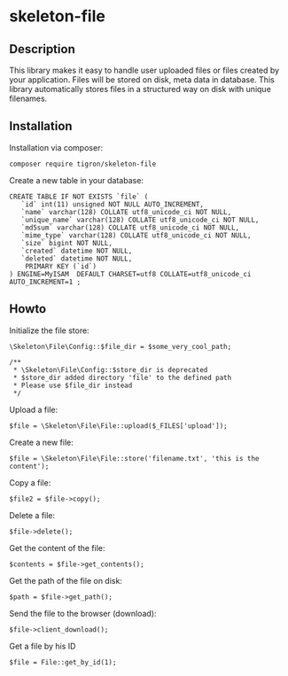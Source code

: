 # skeleton-file

## Description

This library makes it easy to handle user uploaded files or files created
by your application. Files will be stored on disk, meta data in database.
This library automatically stores files in a structured way on disk with
unique filenames.

## Installation

Installation via composer:

    composer require tigron/skeleton-file

Create a new table in your database:

    CREATE TABLE IF NOT EXISTS `file` (
	   `id` int(11) unsigned NOT NULL AUTO_INCREMENT,
	   `name` varchar(128) COLLATE utf8_unicode_ci NOT NULL,
	   `unique_name` varchar(128) COLLATE utf8_unicode_ci NOT NULL,
	   `md5sum` varchar(128) COLLATE utf8_unicode_ci NOT NULL,
	   `mime_type` varchar(128) COLLATE utf8_unicode_ci NOT NULL,
	   `size` bigint NOT NULL,
	   `created` datetime NOT NULL,
	   `deleted` datetime NOT NULL,
		PRIMARY KEY (`id`)
    ) ENGINE=MyISAM  DEFAULT CHARSET=utf8 COLLATE=utf8_unicode_ci AUTO_INCREMENT=1 ;

## Howto

Initialize the file store:

	\Skeleton\File\Config::$file_dir = $some_very_cool_path;

	/**
	 * \Skeleton\File\Config::$store_dir is deprecated
	 * $store_dir added directory 'file' to the defined path
	 * Please use $file_dir instead
	 */

Upload a file:

    $file = \Skeleton\File\File::upload($_FILES['upload']);

Create a new file:

    $file = \Skeleton\File\File::store('filename.txt', 'this is the content');

Copy a file:

    $file2 = $file->copy();

Delete a file:

    $file->delete();

Get the content of the file:

    $contents = $file->get_contents();

Get the path of the file on disk:

    $path = $file->get_path();

Send the file to the browser (download):

    $file->client_download();

Get a file by his ID

    $file = File::get_by_id(1);
